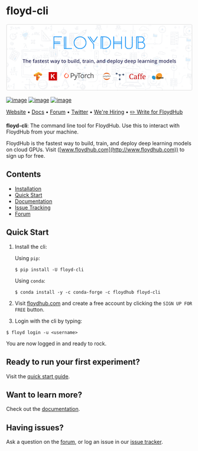 # floyd-cli

[![FloydHub Logo](https://github.com/floydhub/static/blob/master/Group.png)](https://www.floydhub.com)

[![image](https://circleci.com/gh/floydhub/floyd-cli/tree/master.svg?style=shield)](https://circleci.com/gh/floydhub/floyd-cli/tree/master)
[![image](https://badge.fury.io/py/floyd-cli.svg)](https://badge.fury.io/py/floyd-cli)
[![image](https://anaconda.org/floydhub/floyd-cli/badges/version.svg)](https://anaconda.org/floydhub/floyd-cli)

[Website](http://www.floydhub.com) • [Docs](https://docs.floydhub.com) • [Forum](https://forum.floydhub.com) • [Twitter](https://twitter.com/floydhub_) • [We're Hiring](https://angel.co/floydhub) • [✏️ Write for FloydHub](https://blog.floydhub.com/write-for-floydhub)

**floyd-cli**: The command line tool for FloydHub. Use this to interact with FloydHub from your machine.

FloydHub is the fastest way to build, train, and deploy deep learning models on cloud GPUs. Visit ([www.floydhub.com](http://www.floydhub.com)) to sign up for free.

## Contents
-   [Installation](http://docs.floydhub.com/guides/basics/install/)
-   [Quick Start](http://docs.floydhub.com/getstarted/quick_start/)
-   [Documentation](http://docs.floydhub.com/)
-   [Issue Tracking](https://github.com/floydhub/floyd-cli/issues)
-   [Forum](https://forum.floydhub.com/)

Quick Start
-----------

1.  Install the cli:

    Using `pip`:

    ```
    $ pip install -U floyd-cli
    ```

    Using `conda`:

    ```
    $ conda install -y -c conda-forge -c floydhub floyd-cli
    ```

2.  Visit [floydhub.com](https://www.floydhub.com/) and create a free
    account by clicking the `SIGN UP FOR FREE` button.

3.  Login with the cli by typing:

```
$ floyd login -u <username>
```

You are now logged in and ready to rock.

Ready to run your first experiment?
-----------------------------------

Visit the [quick start
guide](http://docs.floydhub.com/getstarted/quick_start/).

Want to learn more?
-------------------

Check out the [documentation](http://docs.floydhub.com/).

Having issues?
--------------

Ask a question on the [forum](https://forum.floydhub.com/), or log an
issue in our [issue
tracker](https://github.com/floydhub/floyd-cli/issues).
